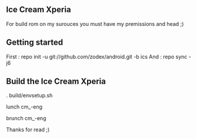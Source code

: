 Ice Cream Xperia
----------------

For build rom on my surouces you must have my premissions and head ;)

Getting started
---------------
First :
repo init -u git://github.com/zodex/android.git -b ics
And :
repo sync -j6

Build the Ice Cream Xperia
--------------------------

. build/envsetup.sh

lunch cm_<device>-eng

brunch cm_<device>-eng

Thanks for read ;)
